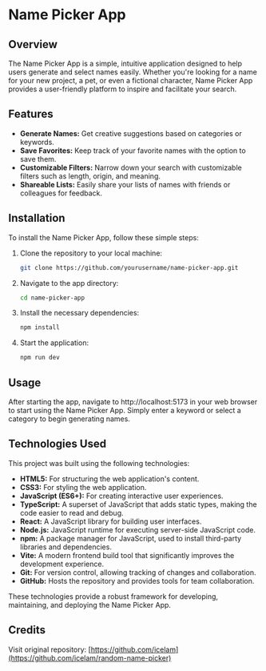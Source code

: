 # Name Picker App

## Overview

The Name Picker App is a simple, intuitive application designed to help users generate and select names easily. Whether you're looking for a name for your new project, a pet, or even a fictional character, Name Picker App provides a user-friendly platform to inspire and facilitate your search.

## Features

- **Generate Names:** Get creative suggestions based on categories or keywords.
- **Save Favorites:** Keep track of your favorite names with the option to save them.
- **Customizable Filters:** Narrow down your search with customizable filters such as length, origin, and meaning.
- **Shareable Lists:** Easily share your lists of names with friends or colleagues for feedback.

## Installation

To install the Name Picker App, follow these simple steps:

1. Clone the repository to your local machine:

   ```bash
   git clone https://github.com/yourusername/name-picker-app.git
   ```

2. Navigate to the app directory:

   ```bash
   cd name-picker-app
   ```

3. Install the necessary dependencies:

   ```bash
   npm install
   ```

4. Start the application:

   ```bash
   npm run dev
   ```

## Usage

After starting the app, navigate to http://localhost:5173 in your web browser to start using the Name Picker App. Simply enter a keyword or select a category to begin generating names.

## Technologies Used

This project was built using the following technologies:

- **HTML5:** For structuring the web application's content.
- **CSS3:** For styling the web application.
- **JavaScript (ES6+):** For creating interactive user experiences.
- **TypeScript:** A superset of JavaScript that adds static types, making the code easier to read and debug.
- **React:** A JavaScript library for building user interfaces.
- **Node.js:** JavaScript runtime for executing server-side JavaScript code.
- **npm:** A package manager for JavaScript, used to install third-party libraries and dependencies.
- **Vite:** A modern frontend build tool that significantly improves the development experience.
- **Git:** For version control, allowing tracking of changes and collaboration.
- **GitHub:** Hosts the repository and provides tools for team collaboration.

These technologies provide a robust framework for developing, maintaining, and deploying the Name Picker App.

## Credits

Visit original repository: [https://github.com/icelam](https://github.com/icelam/random-name-picker)
